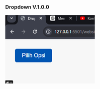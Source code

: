 ### Dropdown V.1.0.0
[![Watch the video](/website/dropdown/thumbnail.png)](https://www.youtube.com/embed/OtWUcsIvbb0?si=ejl7rdfaaGPmKOlO)